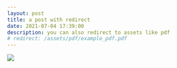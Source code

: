 ```yaml
---
layout: post
title: a post with redirect
date: 2021-07-04 17:39:00
description: you can also redirect to assets like pdf
# redirect: /assets/pdf/example_pdf.pdf
---
```

![](images/1.jpg)